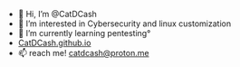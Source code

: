- 👋 Hi, I’m @CatDCash
- 👀 I’m interested in Cybersecurity and linux customization
- 🌱 I’m currently learning pentesting°
- [CatDCash.github.io](https://catdcash.github.io/)
- 📫 reach me! catdcash@proton.me

<!---
CatDCash/CatDCash is a ✨ special ✨ repository because its `README.md` (this file) appears on your GitHub profile.
You can click the Preview link to take a look at your changes.
--->

